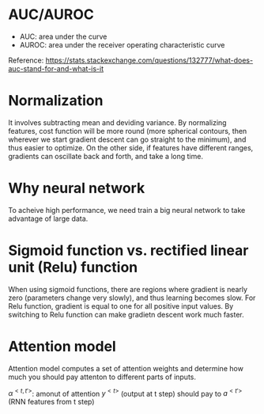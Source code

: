 # AUC/AUROC

- AUC: area under the curve
- AUROC: area under the receiver operating characteristic curve

Reference: https://stats.stackexchange.com/questions/132777/what-does-auc-stand-for-and-what-is-it

# Normalization

It involves subtracting mean and deviding variance. By normalizing features, cost function will be more round (more spherical contours, then wherever we start gradient descent can go straight to the minimum), and thus easier to optimize. On the other side, if features have different ranges, gradients can oscillate back and forth, and take a long time.

# Why neural network

To acheive high performance, we need train a big neural network to take advantage of large data.

# Sigmoid function vs. rectified linear unit (Relu) function

When using sigmoid functions, there are regions where gradient is nearly zero (parameters change very slowly), and thus learning becomes slow. For Relu function, gradient is equal to one for all positive input values. By switching to Relu function can make gradietn descent work much faster.

# Attention model

Attention model computes a set of attention weights and determine how much you should pay attenton to different parts of inputs.

$\alpha^{<t, t'>}$: amonut of attention $y^{<t>}$ (output at t step) should pay to $a^{<t'>}$ (RNN features from t step)